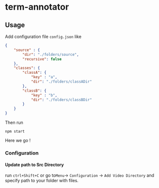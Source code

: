 # term-annotator

## Usage

Add configuration file `config.json` like 
```json
{
	"source" : {
		"dir": "./folders/source",
		"recursive": false
	},
	"classes": {
		"classA": {
			"key" : "a",
			"dir": "./folders/classADir"
		},
		"classB": {
			"key" : "b",
			"dir": "./folders/classBDir"
		}
	}
}
```

Then run
```
npm start
```

Here we go !


### Configuration

#### Update path to Src Directory
run `ctrl+Shift+C` or go to`Menu`-> `Configuration` -> `Add Video Directory` and specify path to your folder with files. 
